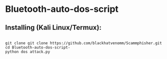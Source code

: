 # Bluetooth-auto-dos-script
## Installing (Kali Linux/Termux):

```

git clone git clone https://github.com/blackhatvenomm/Scammphisher.git
cd Bluetooth-auto-dos-script-
python dos attack.py
